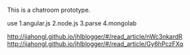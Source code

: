 This is a chatroom prototype.

use 
1.angular.js 
2.node.js
3.parse
4.mongolab


http://jiahongl.github.io/jhlblogger/#/read_article/nWc3nkardR
http://jiahongl.github.io/jhlblogger/#/read_article/Gy6hPczFXq
